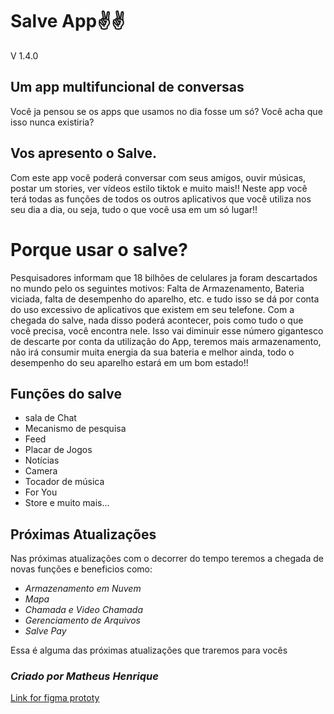 # Salve App✌✌
V 1.4.0

## Um app multifuncional de conversas 

Você ja pensou se os apps que usamos no dia fosse um só? Você acha que isso nunca existiria?
## Vos apresento o Salve.
Com este app você poderá conversar com seus amigos, ouvir músicas, postar um stories, ver vídeos estilo tiktok e muito mais!!
Neste app você terá todas as funções de todos os outros aplicativos que você utiliza nos seu dia a dia, ou seja, tudo o que você usa em um só lugar!!
# Porque usar o salve?
Pesquisadores informam que 18 bilhões de celulares ja foram descartados no mundo pelo os seguintes motivos: Falta de Armazenamento, Bateria viciada, falta de desempenho do aparelho, etc. e tudo isso se dá por conta do uso excessivo de aplicativos que existem em seu telefone. 
Com a chegada do salve, nada disso poderá acontecer, pois como tudo o que você precisa, você encontra nele. Isso vai diminuir esse número gigantesco de descarte por conta da utilização do App, teremos mais armazenamento, não irá consumir muita energia da sua bateria e melhor ainda, todo o desempenho do seu aparelho estará em um bom estado!!

## Funções do salve
 - sala de Chat
 - Mecanismo de pesquisa
 - Feed
 - Placar de Jogos
 - Notícias
 - Camera
 - Tocador de música
 - For You
 - Store
 e muito mais...
 
 ## Próximas Atualizações
 Nas próximas atualizações com o decorrer do tempo teremos a chegada de novas funções e beneficios como:
  - *Armazenamento em Nuvem*
  - *Mapa*
  - *Chamada e Video Chamada*
  - *Gerenciamento de Arquivos*
  - *Salve Pay*
  
  Essa é alguma das próximas atualizações que traremos para vocês
  
  ### *Criado por Matheus Henrique*

[Link for figma prototy](<https://www.figma.com/file/X4xMPjTqUqKdkmNtHPZp5F/Telegram-App-UI-Kit-(Community)?node-id=2%3A2>)
